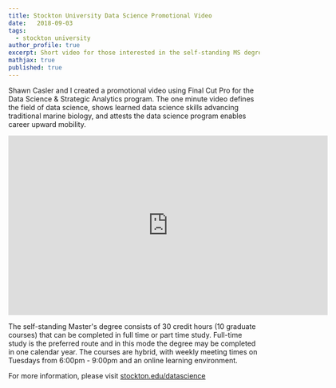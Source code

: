 ```yaml
---
title: Stockton University Data Science Promotional Video
date:   2018-09-03
tags:
  - stockton university
author_profile: true
excerpt: Short video for those interested in the self-standing MS degree
mathjax: true
published: true
---
```


Shawn Casler and I created a promotional video using Final Cut Pro for the Data Science & Strategic Analytics program. The one minute video defines the field of data science, shows learned data science skills advancing traditional marine biology, and attests the data science program enables career upward mobility.

<iframe id="ytplayer" type="text/html" width="640" height="360"
  src="https://www.youtube.com/embed/aBaCEJUrU8g"
  frameborder="0" allowfullscreen></iframe>

The self-standing Master's degree consists of 30 credit hours (10 graduate courses) that can be completed in full time or part time study. Full-time study is the preferred route and in this mode the degree may be completed in one calendar year. The courses are hybrid, with weekly meeting times on Tuesdays from 6:00pm - 9:00pm and an online learning environment. 

For more information, please visit [stockton.edu/datascience](stockton.edu/datascience)
